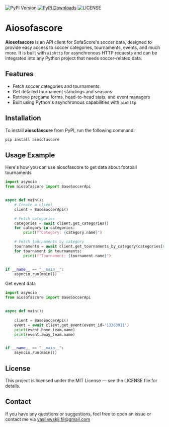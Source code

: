 ![PyPI Version](https://img.shields.io/pypi/v/aiosofascore)
[![PyPI Downloads](https://static.pepy.tech/badge/aiosofascore)](https://pepy.tech/projects/aiosofascore)
![LICENSE](https://img.shields.io/badge/License-MIT-blue.svg)

# Aiosofascore

**Aiosofascore** is an API client for SofaScore's soccer data, designed to provide easy access to soccer categories, tournaments, events, and much more. It is built with `aiohttp` for asynchronous HTTP requests and can be integrated into any Python project that needs soccer-related data.

## Features

- Fetch soccer categories and tournaments
- Get detailed tournament standings and seasons
- Retrieve pregame forms, head-to-head stats, and event managers
- Built using Python's asynchronous capabilities with `aiohttp`

## Installation

To install **aiosofascore** from PyPI, run the following command:

```bash
pip install aiosofascore

```
## Usage Example

Here's how you can use aiosofascore to get data about football tournaments

```python
import asyncio
from aiosofascore import BaseSoccerApi


async def main():
    # Create a client
    client = BaseSoccerApi()

    # Fetch categories
    categories = await client.get_categories()
    for category in categories:
        print(f"Category: {category.name}")

    # Fetch tournaments by category
    tournaments = await client.get_tournaments_by_category(categories[0])
    for tournament in tournaments:
        print(f"Tournament: {tournament.name}")


if __name__ == "__main__":
    asyncio.run(main())
```

Get event data

```python
import asyncio
from aiosofascore import BaseSoccerApi


async def main():
    
    client = BaseSoccerApi()
    event = await client.get_event(event_id='13363911')
    print(event.home_team.name)
    print(event.away_team.name)


if __name__ == "__main__":
    asyncio.run(main())
```


## License
This project is licensed under the MIT License — see the LICENSE file for details.

## Contact
If you have any questions or suggestions, feel free to open an issue or contact me via vasilewskij.fil@gmail.com
